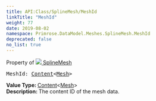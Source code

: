 ```yaml
---
title: API:Class/SplineMesh/MeshId
linkTitle: "MeshId"
weight: 77
date: 2019-08-02
namespace: Primrose.DataModel.Meshes.SplineMesh.MeshId
deprecated: false
no_list: true
---
```

Property of <a href="/docs/api-reference/Class/SplineMesh"><img src="/icons/silk/splinemesh.png"/>&nbsp;SplineMesh</a>
<pre class="method-declaration">
MeshId: <a class="type" href="/docs/api-reference/Misc/Content">Content</a><<a class="type" href="/docs/api-reference/Asset/Mesh">Mesh</a>></pre>
<b>Value Type: </b>
<a class="type" href="/docs/api-reference/Misc/Content">Content</a><<a class="type" href="/docs/api-reference/Asset/Mesh">Mesh</a>>
<br/>
<b>Description: </b>
The content ID of the mesh data.

